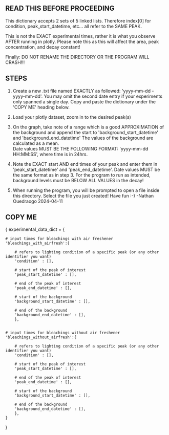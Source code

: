 ## READ THIS BEFORE PROCEEDING ##

This dictionary accepts 2 sets of 5 linked lists. Therefore index[0] for condition, peak_start_datetime, etc...
all refer to the SAME PEAK. 

This is not the EXACT experimental times, rather it is 
what you observe AFTER running in plotly. Please note this as this will affect the area, peak concentration, 
and decay constant! 

Finally: DO NOT RENAME THE DIRECTORY OR THE PROGRAM WILL CRASH!!!

## STEPS ## 

1. Create a new .txt file named EXACTLY as followed: 'yyyy-mm-dd - yyyy-mm-dd'. You may omit the second date
entry if your experiments only spanned a single day. Copy and paste the dictionary under the 'COPY ME' heading below.

2. Load your plotly dataset, zoom in to the desired peak(s)


3. On the graph, take note of a range which is a good APPROXIMATION of the background and append the start to
'background_start_datetime' and 'background_end_datetime' The values of the background are calculated as a mean.  
Date values MUST BE THE FOLLOWING FORMAT: 'yyyy-mm-dd HH:MM:SS', where time is in 24hrs.

4. Note the EXACT start AND end times of your peak and enter them in 'peak_start_datetime' and 'peak_end_datetime'. 
Date values MUST be the same format as in step 3. For the program to run as intended, 
background levels must be BELOW ALL VALUES in the decay!

5. When running the program, you will be prompted to open a file inside this directory. Select the file you just created! Have fun :-)
-Nathan Ouedraogo 2024-04-11   

## COPY ME ##

{
experimental_data_dict = {

    # input times for bleachings with air freshener
    'bleachings_with_airfresh':{ 

        # refers to lighting condition of a specific peak (or any other identifier you want)
        'condition' : [],

        # start of the peak of interest
        'peak_start_datetime' : [],

        # end of the peak of interest
        'peak_end_datetime' : [],

        # start of the background
        'background_start_datetime' : [],
        
        # end of the background
        'background_end_datetime' : [],
        },
    
    
    # input times for bleachings without air freshener
    'bleachings_without_airfresh':{ 

        # refers to lighting condition of a specific peak (or any other identifier you want)
        'condition' : [],

        # start of the peak of interest
        'peak_start_datetime' : [],

        # end of the peak of interest
        'peak_end_datetime' : [],

        # start of the background
        'background_start_datetime' : [],
        
        # end of the background
        'background_end_datetime' : [],
        },
    }
}

